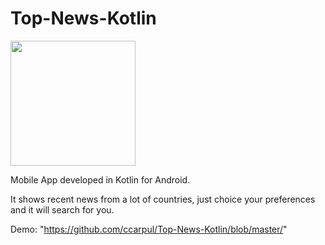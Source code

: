 # Top-News-Kotlin

<img src="https://github.com/ccarpul/Top-News-Kotlin/blob/master/icons8-noticias-96.png"
width="200">


Mobile App developed in Kotlin for Android.

It shows recent news from a lot of countries, just choice your preferences and it will search for you.

Demo: "https://github.com/ccarpul/Top-News-Kotlin/blob/master/"
